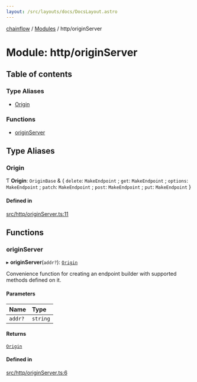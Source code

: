 ```yaml
---
layout: /src/layouts/docs/DocsLayout.astro
---
```


[chainflow](/docs/README) / [Modules](/docs/modules) / http/originServer

# Module: http/originServer

## Table of contents

### Type Aliases

- [Origin](/docs/modules/http_originServer#origin)

### Functions

- [originServer](/docs/modules/http_originServer#originserver)

## Type Aliases

### Origin

Ƭ **Origin**: `OriginBase` & \{ `delete`: `MakeEndpoint` ; `get`: `MakeEndpoint` ; `options`: `MakeEndpoint` ; `patch`: `MakeEndpoint` ; `post`: `MakeEndpoint` ; `put`: `MakeEndpoint`  }

#### Defined in

[src/http/originServer.ts:11](https://github.com/edwinlzs/chainflow/blob/d682462/src/http/originServer.ts#L11)

## Functions

### originServer

▸ **originServer**(`addr?`): [`Origin`](/docs/modules/http_originServer#origin)

Convenience function for creating an endpoint builder with supported methods defined on it.

#### Parameters

| Name | Type |
| :------ | :------ |
| `addr?` | `string` |

#### Returns

[`Origin`](/docs/modules/http_originServer#origin)

#### Defined in

[src/http/originServer.ts:6](https://github.com/edwinlzs/chainflow/blob/d682462/src/http/originServer.ts#L6)
